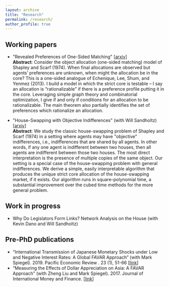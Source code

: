 ```yaml
---
layout: archive
title: "Research"
permalink: /research/
author_profile: true
---
```


## Working papers

- "Revealed Preferences of One-Sided Matching" [[arxiv](https://arxiv.org/abs/2210.14388)]  
	**Abstract**: Consider the object allocation (one-sided matching) model of Shapley and Scarf (1974). When final allocations are observed but agents’ preferences are unknown, when might the allocation be in the core? This is a one-sided analogue of Echenique, Lee, Shum, and Yenmez (2013). I build a model in which the strict core is testable – I say an allocation is “rationalizable” if there is a preference profile putting it in the core. Leveraging simple graph theory and combinatorial optimization, I give if and only if conditions for an allocation to be rationalizable. The main theorem also partially identifies the set of preferences which rationalize an allocation.

- "House-Swapping with Objective Indifferences" (with Will Sandholtz) [[arxiv](https://arxiv.org/abs/2306.09529)]  
	**Abstract**: We study the classic house-swapping problem of Shapley and Scarf (1974) in a setting where agents may have "objective" indifferences, i.e., indifferences that are shared by all agents. In other words, if any one agent is indifferent between two houses, then all agents are indifferent between those two houses. The most direct interpretation is the presence of multiple copies of the same object. Our setting is a special case of the house-swapping problem with general indifferences. We derive a simple, easily interpretable algorithm that produces the unique strict core allocation of the house-swapping market, if it exists. Our algorithm runs in square-polynomial time, a substantial improvement over the cubed time methods for the more general problem. 
	
	
## Work in progress

* Why Do Legislators Form Links? Network Analysis on the House (with Kevin Dano and Will Sandholtz)


## Pre-PhD publications
* “International Transmission of Japanese Monetary Shocks under Low and Negative Interest Rates: A Global FAVAR Approach” (with Mark Spiegel). 2019. Pacific Economic Review . 23 (1), 51-66 [[link](https://onlinelibrary.wiley.com/doi/10.1111/1468-0106.12252)]
* “Measuring the Effects of Dollar Appreciation on Asia: A FAVAR Approach” (with Zheng Liu and Mark Spiegel). 2017. Journal of International Money and Finance. [[link](https://www.sciencedirect.com/science/article/abs/pii/S0261560617300451?via%3Dihub)]



